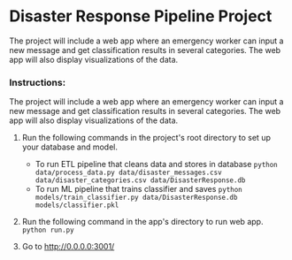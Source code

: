 # Disaster Response Pipeline Project
The project will include a web app where an emergency worker can input a new message and get classification results in several categories. The web app will also display visualizations of the data.
### Instructions:

The project will include a web app where an emergency worker can input a new message and get classification results in several categories. The web app will also display visualizations of the data.

1. Run the following commands in the project's root directory to set up your database and model.

    - To run ETL pipeline that cleans data and stores in database
        `python data/process_data.py data/disaster_messages.csv data/disaster_categories.csv data/DisasterResponse.db`
    - To run ML pipeline that trains classifier and saves
        `python models/train_classifier.py data/DisasterResponse.db models/classifier.pkl`

2. Run the following command in the app's directory to run  web app.
    `python run.py`

3. Go to http://0.0.0.0:3001/
